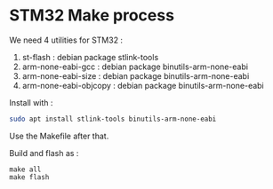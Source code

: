 # STM32 Make process

We need 4 utilities for STM32 : 

1. st-flash : debian package stlink-tools
2. arm-none-eabi-gcc : debian package binutils-arm-none-eabi
3. arm-none-eabi-size : debian package binutils-arm-none-eabi
4. arm-none-eabi-objcopy : debian package binutils-arm-none-eabi

Install with :

```bash
sudo apt install stlink-tools binutils-arm-none-eabi
```

Use the Makefile after that.

Build and flash as : 

```
make all
make flash
```

